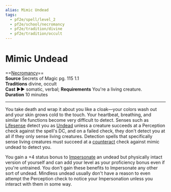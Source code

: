 ```yaml
---
alias: Mimic Undead
tags:
  - pf2e/spell/level_2
  - pf2e/school/necromancy
  - pf2e/tradition/divine
  - pf2e/tradition/occult
---
```


# Mimic Undead

==[Necromancy](Necromancy.md)==  
__Source__ Secrets of Magic pg. 115 1.1  
**Traditions** divine, occult  
**Cast** ►► somatic, verbal; **Requirements** You're a living creature.  
**Duration** 10 minutes

---

You take death and wrap it about you like a cloak—your colors wash out and your skin grows cold to the touch. Your heartbeat, breathing, and similar life functions become very difficult to detect. Senses such as [Lifesense](Lifesense.md) detect you as [Undead](Undead.md) unless a creature succeeds at a Perception check against the spell's DC, and on a failed check, they don't detect you at all if they only sense living creatures. Detection spells that specifically sense living creatures must succeed at a [counteract](Counteracting.md) check against mimic undead to detect you.

You gain a +4 status bonus to [Impersonate](Impersonate.md) an undead but physically intact version of yourself and can add your level as your proficiency bonus even if you're untrained. You don't gain these benefits to Impersonate any other sort of undead. Mindless undead usually don't have a reason to even attempt the Perception check to notice your Impersonation unless you interact with them in some way.
